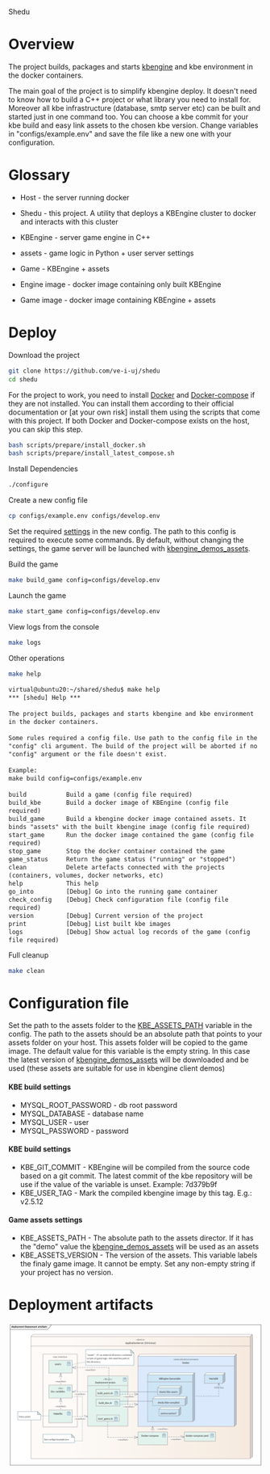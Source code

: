 Shedu

# Overview

The project builds, packages and starts [kbengine](https://github.com/kbengine/kbengine "An open source MMOG server engine") and kbe environment in the docker containers.

The main goal of the project is to simplify kbengine deploy. It doesn't need to know how to build a C++ project or what library you need to install for. Moreover all kbe infrastructure (database, smtp server etc) can be built and started just in one command too. You can choose a kbe commit for your kbe build and easy link assets to the chosen kbe version. Change variables in "configs/example.env" and save the file like a new one with your configuration.

# Glossary

* Host - the server running docker
* Shedu - this project. A utility that deploys a KBEngine cluster to docker and interacts with this cluster

* KBEngine - server game engine in C++
* assets - game logic in Python + user server settings
* Game - KBEngine + assets

* Engine image - docker image containing only built KBEngine
* Game image - docker image containing KBEngine + assets

# Deploy

Download the project

```bash
git clone https://github.com/ve-i-uj/shedu
cd shedu
```

For the project to work, you need to install [Docker](https://docs.docker.com/desktop/install/linux-install/) and [Docker-compose](https://docs.docker.com/compose/install/) if they are not installed. You can install them according to their official documentation or [at your own risk] install them using the scripts that come with this project. If both Docker and Docker-compose exists on the host, you can skip this step.

```bash
bash scripts/prepare/install_docker.sh
bash scripts/prepare/install_latest_compose.sh
```

Install Dependencies

```bash
./configure
```

Create a new config file

```bash
cp configs/example.env configs/develop.env
```

Set the required [settings](#configuration-file) in the new config. The path to this config is required to execute some commands. By default, without changing the settings, the game server will be launched with [kbengine_demos_assets](https://github.com/kbengine/kbengine_demos_assets).

Build the game

```bash
make build_game config=configs/develop.env
```

Launch the game

```bash
make start_game config=configs/develop.env
```

View logs from the console

```bash
make logs
```

Other operations

```bash
make help
```

```
virtual@ubuntu20:~/shared/shedu$ make help
*** [shedu] Help ***

The project builds, packages and starts kbengine and kbe environment in the docker containers.

Some rules required a config file. Use path to the config file in the "config" cli argument. The build of the project will be aborted if no "config" argument or the file doesn't exist.

Example:
make build config=configs/example.env

build           Build a game (config file required)
build_kbe       Build a docker image of KBEngine (config file required)
build_game      Build a kbengine docker image contained assets. It binds "assets" with the built kbengine image (config file required)
start_game      Run the docker image contained the game (config file required)
stop_game       Stop the docker container contained the game
game_status     Return the game status ("running" or "stopped")
clean           Delete artefacts connected with the projects (containers, volumes, docker networks, etc)
help            This help
go_into         [Debug] Go into the running game container
check_config    [Debug] Check configuration file (config file required)
version         [Debug] Current version of the project
print           [Debug] List built kbe images
logs            [Debug] Show actual log records of the game (config file required)
```

Full cleanup

```bash
make clean
```

# Configuration file

Set the path to the assets folder to the [KBE_ASSETS_PATH](#configuration-file) variable in the config. The path to the assets should be an absolute path that points to your assets folder on your host. This assets folder will be copied to the game image. The default value for this variable is the empty string. In this case the latest version of [kbengine_demos_assets](https://github.com/kbengine/kbengine_demos_assets) will be downloaded and be used (these assets are suitable for use in kbengine client demos)

#### KBE build settings

* MYSQL_ROOT_PASSWORD - db root password
* MYSQL_DATABASE - database name
* MYSQL_USER - user
* MYSQL_PASSWORD - password

#### KBE build settings

* KBE_GIT_COMMIT - KBEngine will be compiled from the source code based on a git commit. The latest commit of the kbe repository will be use if the value of the variable is unset. Example: 7d379b9f
* KBE_USER_TAG - Mark the compiled kbengine image by this tag. E.g.: v2.5.12

#### Game assets settings

* KBE_ASSETS_PATH - The absolute path to the assets director. If it has the "demo" value the [kbengine_demos_assets](https://github.com/kbengine/kbengine_demos_assets "The demo settings provided by KBEngine developers") will be used as an assets
* KBE_ASSETS_VERSION - The version of the assets. This variable labels the finaly game image. It cannot be empty. Set any non-empty string if your project has no version.

# Deployment artifacts
![alt text](https://github.com/ve-i-uj/shedu/blob/develop/doc/pictures/depoyment_artefacts.bmp?raw=true "Deployment artifacts")
